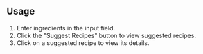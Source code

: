 
## Usage

1. Enter ingredients in the input field.
2. Click the "Suggest Recipes" button to view suggested recipes.
3. Click on a suggested recipe to view its details.
